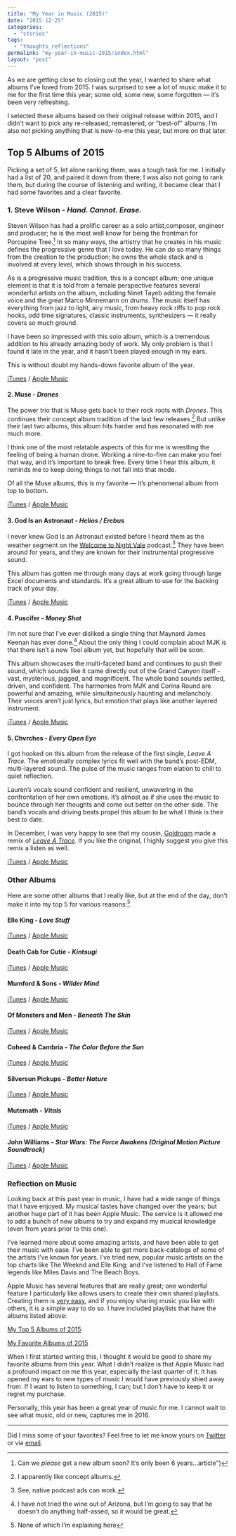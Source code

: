 ```yaml
---
title: "My Year in Music (2015)"
date: "2015-12-25"
categories: 
  - "stories"
tags: 
  - "thoughts_reflections"
permalink: "my-year-in-music-2015/index.html"
layout: "post"
---
```


As we are getting close to closing out the year, I wanted to share what albums I’ve loved from 2015. I was surprised to see a lot of music make it to me for the first time this year; some old, some new, some forgotten — it’s been very refreshing.

I selected these albums based on their original release within 2015, and I didn’t want to pick any re-released, remastered, or “best-of” albums. I’m also not picking anything that is new-to-me this year, but more on that later.

## **Top 5 Albums of 2015**

Picking a set of 5, let alone ranking them, was a tough task for me. I initially had a list of 20, and paired it down from there; I was also not going to rank them, but during the course of listening and writing, it became clear that I had some favorites and a clear favorite.

### 1\. Steve Wilson - _Hand. Cannot. Erase._

Steven Wilson has had a prolific career as a solo artist,composer, engineer and producer; he is the most well know for being the frontman for Porcupine Tree.[^1] In so many ways, the artistry that he creates in his music defines the progressive genre that I love today. He can do so many things from the creation to the production; he owns the whole stack and is involved at every level, which shows through in his success.

As is a progressive music tradition, this is a concept album; one unique element is that it is told from a female perspective features several wonderful artists on the album, including Ninet Tayeb adding the female voice and the great Marco Minnemann on drums. The music itself has everything from jazz to light, airy music, from heavy rock riffs to pop rock hooks, odd time signatures, classic instruments, synthesizers — it really covers so much ground.

I have been so impressed with this solo album, which is a tremendous addition to his already amazing body of work. My only problem is that I found it late in the year, and it hasn’t been played enough in my ears.

This is without doubt my hands-down favorite album of the year.

[iTunes](https://geo.itunes.apple.com/us/album/hand.-cannot.-erase.-deluxe/id947912109?&app=itunes&at=1001l4VZ&ct=nahumck_me) / [Apple Music](https://geo.itunes.apple.com/us/album/hand.-cannot.-erase.-deluxe/id947912109?&app=music&at=1001l4VZ&ct=nahumck_me)

#### 2\. Muse - _Drones_

The power trio that is Muse gets back to their rock roots with _Drones_. This continues their concept album tradition of the last few releases.[^2] But unlike their last two albums, this album hits harder and has resonated with me much more.

I think one of the most relatable aspects of this for me is wrestling the feeling of being a human drone. Working a nine-to-five can make you feel that way, and it’s important to break free. Every time I hear this album, it reminds me to keep doing things to not fall into that mode.

Of all the Muse albums, this is my favorite — it’s phenomenal album from top to bottom.

[iTunes](https://geo.itunes.apple.com/us/album/drones/id973555620?&app=itunes&at=1001l4VZ&ct=nahumck_me) / [Apple Music](https://geo.itunes.apple.com/us/album/drones/id973555620?&app=music&at=1001l4VZ&ct=nahumck_me)

#### 3\. God Is an Astronaut - _Helios / Erebus_

I never knew God Is an Astronaut existed before I heard them as the weather segment on the [Welcome to Night Vale](https://geo.itunes.apple.com/us/podcast/welcome-to-night-vale/id536258179?&at=1001l4VZ&ct=nahumck_me) podcast.[^3] They have been around for years, and they are known for their instrumental progressive sound.

This album has gotten me through many days at work going through large Excel documents and standards. It’s a great album to use for the backing track of your day.

[iTunes](https://geo.itunes.apple.com/us/album/helios-erebus/id1009018992?&app=itunes&at=1001l4VZ&ct=nahumck_me) / [Apple Music](https://geo.itunes.apple.com/us/album/helios-erebus/id1009018992?&app=music&at=1001l4VZ&ct=nahumck_me)

#### 4\. Puscifer - _Money Shot_

I’m not sure that I’ve ever disliked a single thing that Maynard James Keenan has ever done.[^4] About the only thing I could complain about MJK is that there isn’t a new Tool album yet, but hopefully that will be soon.

This album showcases the multi-faceted band and continues to push their sound, which sounds like it came directly out of the Grand Canyon itself - vast, mysterious, jagged, and magnificent. The whole band sounds settled, driven, and confident. The harmonies from MJK and Corina Round are powerful and amazing, while simultaneously haunting and melancholy. Their voices aren’t just lyrics, but emotion that plays like another layered instrument.

[iTunes](https://geo.itunes.apple.com/us/album/money-shot/id1038577154?&app=itunes&at=1001l4VZ&ct=nahumck_me) / [Apple Music](https://geo.itunes.apple.com/us/album/money-shot/id1038577154?&app=music&at=1001l4VZ&ct=nahumck_me)

#### 5\. Chvrches - _Every Open Eye_

I got hooked on this album from the release of the first single, _Leave A Trace_. The emotionally complex lyrics fit well with the band’s post-EDM, multi-layered sound. The pulse of the music ranges from elation to chill to quiet reflection.

Lauren’s vocals sound confident and resilient, unwavering in the confrontation of her own emotions. It’s almost as if she uses the music to bounce through her thoughts and come out better on the other side. The band’s vocals and driving beats propel this album to be what I think is their best to date.

In December, I was very happy to see that my cousin, [Goldroom](http://goldroom.la) made a remix of [_Leave A Trace_](https://soundcloud.com/chvrches/chvrches-leave-a-trace-goldroom-remix). If you like the original, I highly suggest you give this remix a listen as well.

[iTunes](https://geo.itunes.apple.com/us/album/every-open-eye-special-edition/id1018529884?&app=itunes&at=1001l4VZ&ct=nahumck_me) / [Apple Music](https://geo.itunes.apple.com/us/album/every-open-eye/id1018532737?&app=music&at=1001l4VZ&ct=nahumck_me)

### **Other Albums**

Here are some other albums that I really like, but at the end of the day, don’t make it into my top 5 for various reasons:[^5]

#### Elle King - _Love Stuff_

[iTunes](https://geo.itunes.apple.com/us/album/love-stuff/id941366731?&app=itunes&at=1001l4VZ&ct=nahumck_me) / [Apple Music](https://geo.itunes.apple.com/us/album/love-stuff/id941366731?&app=music&at=1001l4VZ&ct=nahumck_me)

#### Death Cab for Cutie - _Kintsugi_

[iTunes](https://geo.itunes.apple.com/us/album/kintsugi/id958998203?&app=itunes&at=1001l4VZ&ct=nahumck_me) / [Apple Music](https://geo.itunes.apple.com/us/album/kintsugi/id958998203?&app=music&at=1001l4VZ&ct=nahumck_me)

#### Mumford & Sons - _Wilder Mind_

[iTunes](https://geo.itunes.apple.com/us/album/wilder-mind/id972212671?&app=itunes&at=1001l4VZ&ct=nahumck_me) / [Apple Music](https://geo.itunes.apple.com/us/album/wilder-mind/id972212671?&app=music&at=1001l4VZ&ct=nahumck_me)

#### Of Monsters and Men - _Beneath The Skin_

[iTunes](https://geo.itunes.apple.com/us/album/beneath-the-skin-deluxe/id976391945?&app=itunes&at=1001l4VZ&ct=nahumck_me) / [Apple Music](https://geo.itunes.apple.com/us/album/beneath-the-skin-deluxe/id976391945?&app=music&at=1001l4VZ&ct=nahumck_me)

#### Coheed & Cambria - _The Color Before the Sun_

[iTunes](https://geo.itunes.apple.com/us/album/the-color-before-the-sun/id1030919924?&app=itunes&at=1001l4VZ&ct=nahumck_me) / [Apple Music](https://geo.itunes.apple.com/us/album/the-color-before-the-sun/id1030919924?&app=music&at=1001l4VZ&ct=nahumck_me)

#### Silversun Pickups - _Better Nature_

[iTunes](https://geo.itunes.apple.com/us/album/better-nature/id1018026467?&app=itunes&at=1001l4VZ&ct=nahumck_me) / [Apple Music](https://geo.itunes.apple.com/us/album/better-nature/id1018026467?&app=music&at=1001l4VZ&ct=nahumck_me)

#### Mutemath - _Vitals_

[iTunes](https://geo.itunes.apple.com/us/album/vitals/id1043450671?&app=itunes&at=1001l4VZ&ct=nahumck_me) / [Apple Music](https://geo.itunes.apple.com/us/album/vitals/id1043450671?&app=music&at=1001l4VZ&ct=nahumck_me)

#### John Williams - _Star Wars: The Force Awakens (Original Motion Picture Soundtrack)_

[iTunes](https://geo.itunes.apple.com/us/album/star-wars-force-awakens-original/id1063517675?&app=itunes&at=1001l4VZ&ct=nahumck_me) / [Apple Music](https://geo.itunes.apple.com/us/album/star-wars-force-awakens-original/id1063517675?&app=music&at=1001l4VZ&ct=nahumck_me)

### Reflection on Music

Looking back at this past year in music, I have had a wide range of things that I have enjoyed. My musical tastes have changed over the years; but another huge part of it has been Apple Music. The service is it allowed me to add a bunch of new albums to try and expand my musical knowledge (even from years prior to this one).

I’ve learned more about some amazing artists, and have been able to get their music with ease. I’ve been able to get more back-catalogs of some of the artists I’ve known for years. I’ve tried new, popular music artists on the top charts like The Weeknd and Elle King; and I’ve listened to Hall of Fame legends like Miles Davis and The Beach Boys.

Apple Music has several features that are really great; one wonderful feature I particularly like allows users to create their own shared playlists. Creating them is [very easy](http://www.cnet.com/how-to/how-to-create-and-share-playlists-in-apple-music/), and if you enjoy sharing music you like with others, it is a simple way to do so. I have included playlists that have the albums listed above:

[My Top 5 Albums of 2015](https://itunes.apple.com/us/playlist/my-top-5-albums-of-2015/idpl.e59b7b55be9b4077b7e63555afbafcec)

[My Favorite Albums of 2015](https://itunes.apple.com/us/playlist/my-favorite-albums-of-2015/idpl.8b4daad456ec41f6a559bb1c6c2dcb6b)

When I first started writing this, I thought it would be good to share my favorite albums from this year. What I didn’t realize is that Apple Music had a profound impact on me this year, especially the last quarter of it. It has opened my ears to new types of music I would have previously shied away from. If I want to listen to something, I can; but I don’t have to keep it or regret my purchase.

Personally, this year has been a great year of music for me. I cannot wait to see what music, old or new, captures me in 2016.

* * *

Did I miss some of your favorites? Feel free to let me know yours on [Twitter](https://www.twitter.com/nahumck) or via [email](mailto:tim@nahumck.me).

[^1]: Can we _please_ get a new album soon? It’s only been 6 years…article")

[^2]: I apparently like concept albums.

[^3]: See, native podcast ads can work.

[^4]: I have not tried the wine out of Arizona, but I’m going to say that he doesn’t do anything half-assed, so it would be great.

[^5]: None of which I’m explaining here
